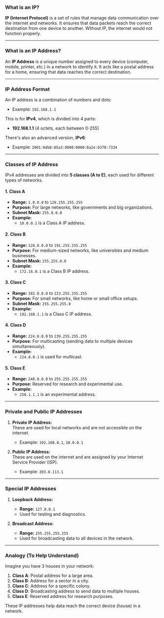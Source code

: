 ### **What is an IP?**  
**IP (Internet Protocol)** is a set of rules that manage data communication over the internet and networks. It ensures that data packets reach the correct destination from one device to another. Without IP, the internet would not function properly.

---

### **What is an IP Address?**  
An **IP Address** is a unique number assigned to every device (computer, mobile, printer, etc.) in a network to identify it. It acts like a postal address for a home, ensuring that data reaches the correct destination.

---

### **IP Address Format**  
An IP address is a combination of numbers and dots:  
- Example: `192.168.1.1`

This is for **IPv4**, which is divided into 4 parts:  
- **192.168.1.1** (4 octets, each between 0-255)  

There's also an advanced version, **IPv6**:  
- Example: `2001:0db8:85a3:0000:0000:8a2e:0370:7334`

---

### **Classes of IP Address**  
IPv4 addresses are divided into **5 classes (A to E)**, each used for different types of networks.  

#### **1. Class A**
- **Range:** `1.0.0.0` to `126.255.255.255`  
- **Purpose:** For large networks, like governments and big organizations.  
- **Subnet Mask:** `255.0.0.0`  
- **Example:**  
  - `10.0.0.1` is a Class A IP address.  

#### **2. Class B**
- **Range:** `128.0.0.0` to `191.255.255.255`  
- **Purpose:** For medium-sized networks, like universities and medium businesses.  
- **Subnet Mask:** `255.255.0.0`  
- **Example:**  
  - `172.16.0.1` is a Class B IP address.  

#### **3. Class C**
- **Range:** `192.0.0.0` to `223.255.255.255`  
- **Purpose:** For small networks, like home or small office setups.  
- **Subnet Mask:** `255.255.255.0`  
- **Example:**  
  - `192.168.1.1` is a Class C IP address.  

#### **4. Class D**
- **Range:** `224.0.0.0` to `239.255.255.255`  
- **Purpose:** For multicasting (sending data to multiple devices simultaneously).  
- **Example:**  
  - `224.0.0.1` is used for multicast.  

#### **5. Class E**
- **Range:** `240.0.0.0` to `255.255.255.255`  
- **Purpose:** Reserved for research and experimental use.  
- **Example:**  
  - `250.1.1.1` is an experimental address.  

---

### **Private and Public IP Addresses**  
1. **Private IP Address:**  
   These are used for local networks and are not accessible on the internet.  
   - Example: `192.168.0.1`, `10.0.0.1`  

2. **Public IP Address:**  
   These are used on the internet and are assigned by your Internet Service Provider (ISP).  
   - Example: `203.0.113.1`  

---

### **Special IP Addresses**  
1. **Loopback Address:**  
   - **Range:** `127.0.0.1`  
   - Used for testing and diagnostics.  

2. **Broadcast Address:**  
   - **Range:** `255.255.255.255`  
   - Used for broadcasting data to all devices in the network.  

---

### **Analogy (To Help Understand)**  
Imagine you have 3 houses in your network:  
1. **Class A**: Postal address for a large area.  
2. **Class B**: Address for a sector in a city.  
3. **Class C**: Address for a specific colony.  
4. **Class D**: Broadcasting address to send data to multiple houses.  
5. **Class E**: Reserved address for research purposes.  

These IP addresses help data reach the correct device (house) in a network.  
